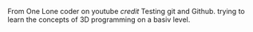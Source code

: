 From One Lone coder on youtube *credit*
Testing git and Github.
trying to learn the concepts of 3D programming on a basiv level.
